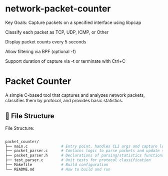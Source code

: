 # network-packet-counter
Key Goals:
Capture packets on a specified interface using libpcap

Classify each packet as TCP, UDP, ICMP, or Other

Display packet counts every 5 seconds

Allow filtering via BPF (optional -f)

Support duration of capture via -t or terminate with Ctrl+C
# Packet Counter

A simple C-based tool that captures and analyzes network packets, classifies them by protocol, and provides basic statistics.

## 📁 File Structure

File Structure:
```bash

packet_counter/
├── main.c               # Entry point, handles CLI args and capture loop
├── packet_parser.c      # Contains logic to parse packets and update stats
├── packet_parser.h      # Declarations of parsing/statistics functions
├── test_parser.c        # Unit tests for protocol classification
├── Makefile             # Build configuration
└── README.md            # How to build and run
